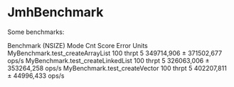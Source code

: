# JmhBenchmark

Some benchmarks:

Benchmark                          (NSIZE)   Mode  Cnt       Score        Error  Units
MyBenchmark.test_createArrayList       100  thrpt    5  349714,906 ± 371502,677  ops/s
MyBenchmark.test_createLinkedList      100  thrpt    5  326063,006 ± 353264,258  ops/s
MyBenchmark.test_createVector          100  thrpt    5  402207,811 ±  44996,433  ops/s
